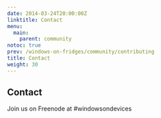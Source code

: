 ```yaml
---
date: 2014-03-24T20:00:00Z
linktitle: Contact 
menu:
  main:
    parent: community
notoc: true
prev: /windows-on-fridges/community/contributing
title: Contact
weight: 30
---
```


## Contact

Join us on Freenode at #windowsondevices
